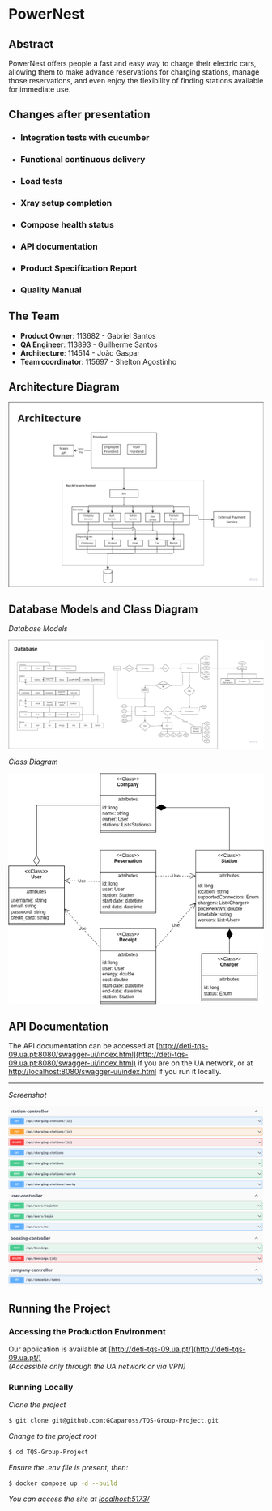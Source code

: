 # PowerNest

## Abstract
PowerNest offers people a fast and easy way to charge their electric cars, allowing them to make advance reservations for charging stations, manage those reservations, and even enjoy the flexibility of finding stations available for immediate use.

## Changes after presentation
* ### Integration tests with cucumber
* ### Functional continuous delivery
* ### Load tests
* ### Xray setup completion
* ### Compose health status
* ### API documentation
* ### Product Specification Report
* ### Quality Manual

## The Team
* **Product Owner​**: 113682​ - Gabriel Santos
* **QA Engineer**: 113893​ - Guilherme Santos
* **Architecture**: 114514​ - João Gaspar
* **Team coordinator**: 115697 - Shelton Agostinho

## Architecture Diagram
![Architecture](docs/architecture/Architecture.png)

## Database Models and Class Diagram

*Database Models*

![Database Model](docs/architecture/Database%20Model.png)

*Class Diagram*

![Class Diagram](docs/architecture/ClassDiagram.png)

## API Documentation

The API documentation can be accessed at [http://deti-tqs-09.ua.pt:8080/swagger-ui/index.html](http://deti-tqs-09.ua.pt:8080/swagger-ui/index.html) if you are on the UA network, or at [http://localhost:8080/swagger-ui/index.html](http://localhost:8080/swagger-ui/index.html) if you run it locally.

---

*Screenshot*

![API Documentation Screenshot](docs/api.png)


## Running the Project
### Accessing the Production Environment
Our application is available at [http://deti-tqs-09.ua.pt/](http://deti-tqs-09.ua.pt/)  
*(Accessible only through the UA network or via VPN)*

### Running Locally
*Clone the project*
```bash
$ git clone git@github.com:GCapaross/TQS-Group-Project.git
```
*Change to the project root*
```bash
$ cd TQS-Group-Project
```
*Ensure the .env file is present, then:*
```bash
$ docker compose up -d --build
```
*You can access the site at [localhost:5173/](http://localhost:5173/)*
